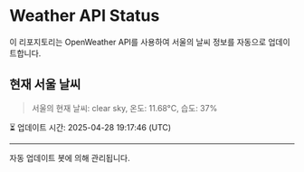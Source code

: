 
# Weather API Status

이 리포지토리는 OpenWeather API를 사용하여 서울의 날씨 정보를 자동으로 업데이트합니다.

## 현재 서울 날씨
> 서울의 현재 날씨: clear sky, 온도: 11.68°C, 습도: 37%

⏳ 업데이트 시간: 2025-04-28 19:17:46 (UTC)

---
자동 업데이트 봇에 의해 관리됩니다.
